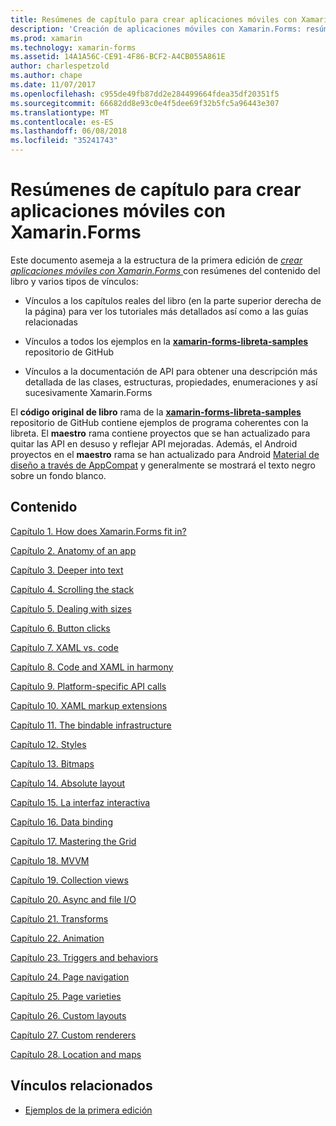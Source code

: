 ```yaml
---
title: Resúmenes de capítulo para crear aplicaciones móviles con Xamarin.Forms
description: 'Creación de aplicaciones móviles con Xamarin.Forms: resúmenes de capítulo'
ms.prod: xamarin
ms.technology: xamarin-forms
ms.assetid: 14A1A56C-CE91-4F86-BCF2-A4CB055A861E
author: charlespetzold
ms.author: chape
ms.date: 11/07/2017
ms.openlocfilehash: c955de49fb87dd2e284499664fdea35df20351f5
ms.sourcegitcommit: 66682dd8e93c0e4f5dee69f32b5fc5a96443e307
ms.translationtype: MT
ms.contentlocale: es-ES
ms.lasthandoff: 06/08/2018
ms.locfileid: "35241743"
---
```

# <a name="chapter-summaries-for-creating-mobile-apps-with-xamarinforms"></a>Resúmenes de capítulo para crear aplicaciones móviles con Xamarin.Forms

Este documento asemeja a la estructura de la primera edición de [ *crear aplicaciones móviles con Xamarin.Forms* ](~/xamarin-forms/creating-mobile-apps-xamarin-forms/index.md) con resúmenes del contenido del libro y varios tipos de vínculos:

- Vínculos a los capítulos reales del libro (en la parte superior derecha de la página) para ver los tutoriales más detallados así como a las guías relacionadas

- Vínculos a todos los ejemplos en la [ **xamarin-forms-libreta-samples** ](https://github.com/xamarin/xamarin-forms-book-samples) repositorio de GitHub

- Vínculos a la documentación de API para obtener una descripción más detallada de las clases, estructuras, propiedades, enumeraciones y así sucesivamente Xamarin.Forms

El **código original de libro** rama de la [ **xamarin-forms-libreta-samples** ](https://github.com/xamarin/xamarin-forms-book-samples) repositorio de GitHub contiene ejemplos de programa coherentes con la libreta. El **maestro** rama contiene proyectos que se han actualizado para quitar las API en desuso y reflejar API mejoradas. Además, el Android proyectos en el **maestro** rama se han actualizado para Android [Material de diseño a través de AppCompat](~/xamarin-forms/platform/android/index.md) y generalmente se mostrará el texto negro sobre un fondo blanco.

## <a name="contents"></a>Contenido

[Capítulo 1. How does Xamarin.Forms fit in?](chapter01.md)

[Capítulo 2. Anatomy of an app](chapter02.md)

[Capítulo 3. Deeper into text](chapter03.md)

[Capítulo 4. Scrolling the stack](chapter04.md)

[Capítulo 5. Dealing with sizes](chapter05.md)

[Capítulo 6. Button clicks](chapter06.md)

[Capítulo 7. XAML vs. code](chapter07.md)

[Capítulo 8. Code and XAML in harmony](chapter08.md)

[Capítulo 9. Platform-specific API calls](chapter09.md)

[Capítulo 10. XAML markup extensions](chapter10.md)

[Capítulo 11. The bindable infrastructure](chapter11.md)

[Capítulo 12. Styles](chapter12.md)

[Capítulo 13. Bitmaps](chapter13.md)

[Capítulo 14. Absolute layout](chapter14.md)

[Capítulo 15. La interfaz interactiva](chapter15.md)

[Capítulo 16. Data binding](chapter16.md)

[Capítulo 17. Mastering the Grid](chapter17.md)

[Capítulo 18. MVVM](chapter18.md)

[Capítulo 19. Collection views](chapter19.md)

[Capítulo 20. Async and file I/O](chapter20.md)

[Capítulo 21. Transforms](chapter21.md)

[Capítulo 22. Animation](chapter22.md)

[Capítulo 23. Triggers and behaviors](chapter23.md)

[Capítulo 24. Page navigation](chapter24.md)

[Capítulo 25. Page varieties](chapter25.md)

[Capítulo 26. Custom layouts](chapter26.md)

[Capítulo 27. Custom renderers](chapter27.md)

[Capítulo 28. Location and maps](chapter28.md)



## <a name="related-links"></a>Vínculos relacionados

- [Ejemplos de la primera edición](https://github.com/xamarin/xamarin-forms-book-samples)

